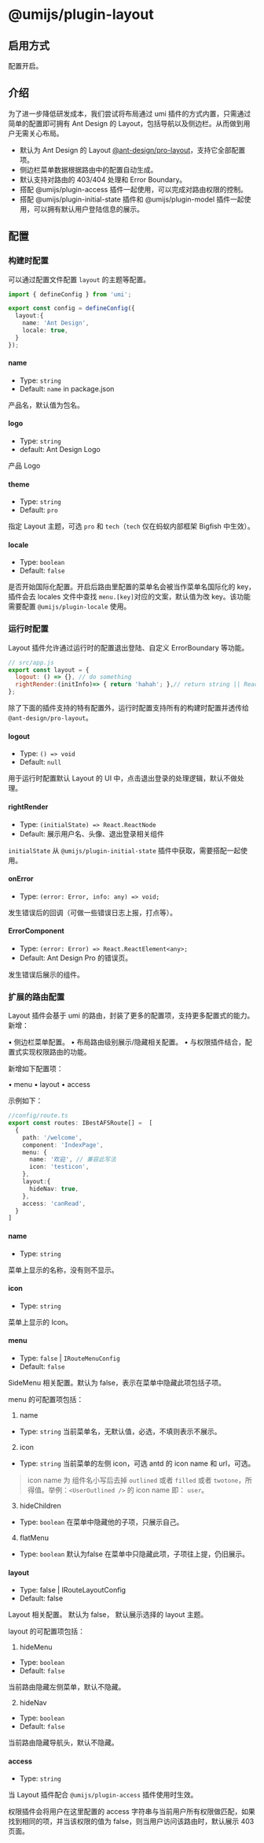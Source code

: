 
# @umijs/plugin-layout

## 启用方式

配置开启。

## 介绍

为了进一步降低研发成本，我们尝试将布局通过 umi 插件的方式内置，只需通过简单的配置即可拥有 Ant Design 的 Layout，包括导航以及侧边栏。从而做到用户无需关心布局。

- 默认为 Ant Design 的 Layout [@ant-design/pro-layout](https://www.npmjs.com/package/@ant-design/pro-layout)，支持它全部配置项。
- 侧边栏菜单数据根据路由中的配置自动生成。
- 默认支持对路由的 403/404 处理和 Error Boundary。
- 搭配 @umijs/plugin-access 插件一起使用，可以完成对路由权限的控制。
- 搭配 @umijs/plugin-initial-state 插件和 @umijs/plugin-model 插件一起使用，可以拥有默认用户登陆信息的展示。

## 配置

### 构建时配置

可以通过配置文件配置 `layout` 的主题等配置。

```ts
import { defineConfig } from 'umi';

export const config = defineConfig({
  layout:{
    name: 'Ant Design', 
    locale: true,
  }
});
```

#### name

* Type: `string`
* Default: `name` in package.json

产品名，默认值为包名。

#### logo

* Type: `string`
* default: Ant Design Logo

产品 Logo

#### theme

* Type: `string`
* Default: `pro`

指定 Layout 主题，可选 `pro` 和 `tech`（`tech` 仅在蚂蚁内部框架 Bigfish 中生效）。

#### locale

* Type: `boolean`
* Default: `false`

是否开始国际化配置。开启后路由里配置的菜单名会被当作菜单名国际化的 key，插件会去 locales 文件中查找 `menu.[key]`对应的文案，默认值为改 key。该功能需要配置 `@umijs/plugin-locale` 使用。

### 运行时配置

Layout 插件允许通过运行时的配置退出登陆、自定义 ErrorBoundary 等功能。

```js
// src/app.js
export const layout = { 
  logout: () => {}, // do something 
  rightRender:(initInfo)=> { return 'hahah'; },// return string || ReactNode; 
};
```

除了下面的插件支持的特有配置外，运行时配置支持所有的构建时配置并透传给 `@ant-design/pro-layout`。

#### logout

* Type: `() => void`
* Default: `null`

用于运行时配置默认 Layout 的 UI 中，点击退出登录的处理逻辑，默认不做处理。

#### rightRender

* Type: `(initialState) => React.ReactNode`
* Default: 展示用户名、头像、退出登录相关组件

`initialState` 从 `@umijs/plugin-initial-state` 插件中获取，需要搭配一起使用。

#### onError

* Type: `(error: Error, info: any) => void;`

发生错误后的回调（可做一些错误日志上报，打点等）。

#### ErrorComponent

* Type: `(error: Error) => React.ReactElement<any>;`
* Default: Ant Design Pro 的错误页。

发生错误后展示的组件。

### 扩展的路由配置

Layout 插件会基于 umi 的路由，封装了更多的配置项，支持更多配置式的能力。新增：

• 侧边栏菜单配置。
• 布局路由级别展示/隐藏相关配置。
• 与权限插件结合，配置式实现权限路由的功能。

新增如下配置项：

• menu
• layout
• access

示例如下：

```typescript
//config/route.ts
export const routes: IBestAFSRoute[] =  [
  {
    path: '/welcome',
    component: 'IndexPage',
    menu: {
      name: '欢迎', // 兼容此写法
      icon: 'testicon',
    },
    layout:{
      hideNav: true,
    },
    access: 'canRead',
  }
]
```

#### name

* Type: `string`

菜单上显示的名称，没有则不显示。

#### icon

* Type: `string`

菜单上显示的 Icon。

#### menu

* Type: `false` | `IRouteMenuConfig`
* Default: `false`

SideMenu 相关配置。默认为 false，表示在菜单中隐藏此项包括子项。

menu 的可配置项包括：

1. name

* Type:  `string`
当前菜单名，无默认值，必选，不填则表示不展示。

2. icon

* Type: `string`
当前菜单的左侧 icon，可选 antd 的 icon name 和 url，可选。

> icon name 为 组件名小写后去掉 `outlined` 或者 `filled` 或者 `twotone`，所得值。举例：`<UserOutlined />` 的 icon name 即： `user`。

3. hideChildren

* Type: `boolean`
在菜单中隐藏他的子项，只展示自己。

4. flatMenu

* Type: `boolean`
默认为false 在菜单中只隐藏此项，子项往上提，仍旧展示。


#### layout

* Type: false | IRouteLayoutConfig
* Default: false

Layout 相关配置。 默认为 false， 默认展示选择的 layout 主题。

layout 的可配置项包括：

1. hideMenu

* Type: `boolean`
* Default: `false`

当前路由隐藏左侧菜单，默认不隐藏。

2. hideNav

* Type: `boolean`
* Default: `false`

当前路由隐藏导航头，默认不隐藏。

#### access

* Type: `string`

当 Layout 插件配合 `@umijs/plugin-access` 插件使用时生效。

权限插件会将用户在这里配置的 access 字符串与当前用户所有权限做匹配，如果找到相同的项，并当该权限的值为 false，则当用户访问该路由时，默认展示 403 页面。
